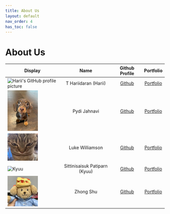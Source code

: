 ```yaml
---
title: About Us
layout: default
nav_order: 4
has_toc: false
---
```


# About Us

Display | Name | Github Profile | Portfolio
--------|:----:|:--------------:|:---------:
<img src="https://github.com/vegetablestabber.png" width=96 alt="Harii's GitHub profile picture" /> | T Hariidaran (Harii) | [Github](https://github.com/vegetablestabber) | [Portfolio](team/vegetablestabber.md)
<img src="img/jahnavi/profilepic.png" width=96 alt="Jahnavi" /> | Pydi Jahnavi | [Github](https://github.com/pjahn31) | [Portfolio](team/pjahn31.md)
<img src="img/luke/me.png" width=96 alt="Luke" /> | Luke Williamson | [Github](https://github.com/gitHST) | [Portfolio](team/githst.md)
<img src="https://files.catbox.moe/m34fwn.png" width=96 alt="Kyuu" /> | Sittinisaisuk Patiparn (Kyuu) | [Github](https://github.com/kagiura) | [Portfolio](team/kagiura.md)
<img src="img/shu/doa.jpg" width=96 alt="Shu" /> | Zhong Shu | [Github](https://github.com/shuu4/) | [Portfolio](team/shuu4.md)
